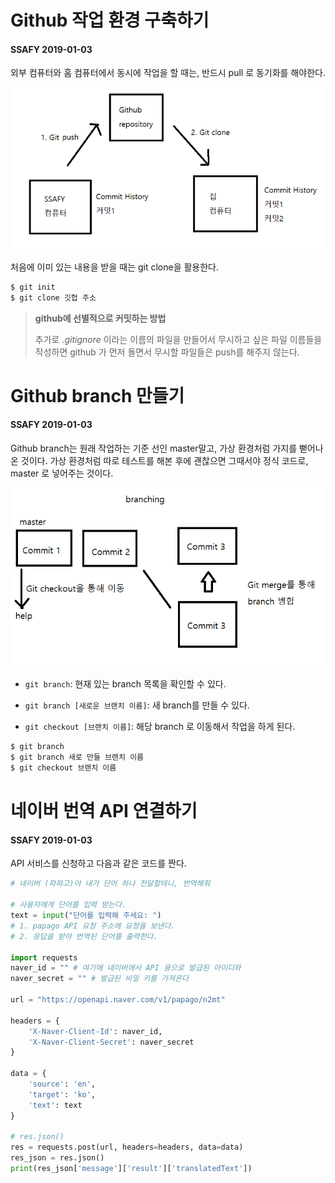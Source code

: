 # Github 작업 환경 구축하기

#### SSAFY 2019-01-03

외부 컴퓨터와  홈 컴퓨터에서 동시에 작업을 할 때는, 반드시 pull 로 동기화를 해야한다. 

<img src="https://github.com/BY1994/hphk_001/blob/master/Images/image001.png?raw=true">

처음에 이미 있는 내용을 받을 때는 git clone을 활용한다.

```bash
$ git init
$ git clone 깃헙 주소
```



> <b>github에 선별적으로 커밋하는 방법</b>
>
> 추가로 _.gitignore_  이라는 이름의 파일을 만들어서 무시하고 싶은 파일 이름들을 작성하면 github 가 먼저 돌면서 무시할 파일들은 push를 해주지 않는다.



# Github branch 만들기

#### SSAFY 2019-01-03

Github branch는 원래 작업하는 기준 선인 master말고, 가상 환경처럼 가지를 뻗어나온 것이다. 가상 환경처럼 따로 테스트를 해본 후에 괜찮으면 그때서야 정식 코드로, master 로 넣어주는 것이다.

<img src="https://github.com/BY1994/hphk_001/blob/master/Images/image002.png?raw=true">

- `git branch`: 현재 있는 branch 목록을 확인할 수 있다.

- `git branch [새로운 브랜치 이름]`: 새 branch를 만들 수 있다.

- `git checkout [브랜치 이름]`: 해당 branch 로 이동해서 작업을 하게 된다.

```bash
$ git branch
$ git branch 새로 만들 브랜치 이름
$ git checkout 브랜치 이름
```



# 네이버 번역 API 연결하기

#### SSAFY 2019-01-03

API 서비스를 신청하고 다음과 같은 코드를 짠다.

```python
# 네이버 (파파고)야 내가 단어 하나 전달할테니, 번역해줘

# 사용자에게 단어를 입력 받는다.
text = input("단어를 입력해 주세요: ")
# 1. papago API 요청 주소에 요청을 보낸다.
# 2. 응답을 받아 번역된 단어를 출력한다.

import requests
naver_id = "" # 여기에 네이버에서 API 용으로 발급된 아이디와
naver_secret = "" # 발급된 비밀 키를 가져온다

url = "https://openapi.naver.com/v1/papago/n2mt"

headers = {
    'X-Naver-Client-Id': naver_id,
    'X-Naver-Client-Secret': naver_secret
}

data = {
    'source': 'en',
    'target': 'ko',
    'text': text
}

# res.json()
res = requests.post(url, headers=headers, data=data)
res_json = res.json()
print(res_json['message']['result']['translatedText'])
```

